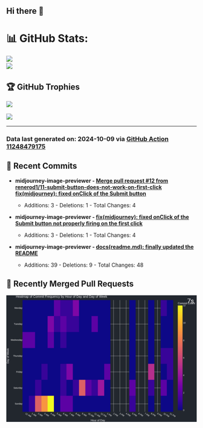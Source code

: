 ## Hi there 👋

<!--
**renerod1/renerod1** is a ✨ _special_ ✨ repository because its `README.md` (this file) appears on your GitHub profile.

Here are some ideas to get you started:

- 🔭 I’m currently working on ...
- 🌱 I’m currently learning ...
- 👯 I’m looking to collaborate on ...
- 🤔 I’m looking for help with ...
- 💬 Ask me about ...
- 📫 How to reach me: ...
- 😄 Pronouns: ...
- ⚡ Fun fact: ...
-->

# 📊 GitHub Stats:

![](https://github-readme-stats.vercel.app/api/?username=renerod1&hide_border=true&theme=transparent&show_icons=true&include_all_commits=true&exclude_repo=renerod1)<br/>
![](https://github-readme-stats.vercel.app/api/top-langs/?username=renerod1&hide_border=true&theme=transparent&layout=compact&langs_count=20&exclude_repo=renerod1&hide=git+attributes)

## 🏆 GitHub Trophies

![](https://github-profile-trophy.vercel.app/?username=renerod1&no-bg=true&no-frame=true)

![](https://skillicons.dev/icons?i=java,ts,godot,scss,kotlin,html,js,postgresql)

---


### Data last generated on: 2024-10-09 via [GitHub Action 11248479175](https://github.com/renerod1/renerod1/actions/runs/11248479175)

## 🚀 Recent Commits

- **midjourney-image-previewer - [Merge pull request #12 from renerod1/11-submit-button-does-not-work-on-first-click  fix(midjourney): fixed onClick of the Submit button](https://github.com/renerod1/midjourney-image-previewer/commit/1b397ec0f7d64533b39d72865479d6416f648383)**
  - Additions: 3 - Deletions: 1 - Total Changes: 4

- **midjourney-image-previewer - [fix(midjourney): fixed onClick of the Submit button not properly firing on the first click](https://github.com/renerod1/midjourney-image-previewer/commit/046bd4ddd6910e2690965a88ae996e9504f2eddf)**
  - Additions: 3 - Deletions: 1 - Total Changes: 4

- **midjourney-image-previewer - [docs(readme.md): finally updated the README](https://github.com/renerod1/midjourney-image-previewer/commit/79776303b76ad7c8015cd8f1eec3eef1d0af48c7)**
  - Additions: 39 - Deletions: 9 - Total Changes: 48


## 🔀 Recently Merged Pull Requests


![](DataVisuals/data.gif)


